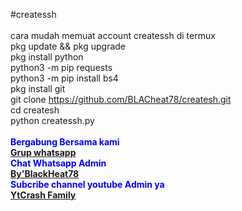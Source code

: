 
#createssh <br><br>cara mudah memuat account createssh di termux 
<br>pkg update && pkg upgrade 
<br>pkg install python
<br>python3 -m pip requests
<br>python3 -m pip install bs4
<br>pkg install git
<br>git clone https://github.com/BLACheat78/createsh.git
<br>cd createsh
<br>python createssh.py<br>
<br><b><font color=blue>Bergabung Bersama kami</color><br>
<b><font color=red><a class="link" href="https://chat.whatsapp.com/Ff8Iw6WA16NHwJviX79s3n">Grup whatsapp</a></color>
<br><font color=blue>Chat Whatsapp Admin</color>
<br><b><font color=grend><a class="link" href="https://api.whatsapp.com/send?phone=6283872722929&text=Helo%20Admin%20Ganteng">By'BlackHeat78</a></color>
<br><font color=blue>Subcribe channel youtube Admin ya</color>
<br><b><font color=red><a class="link" href="https://www.youtube.com/channel/UCWhn97ftxkZ9uThGFcdD1Ww">YtCrash Family</a></color>
